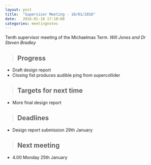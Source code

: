 ```yaml
---
layout: post
title:  "Supervisor Meeting - 18/01/2016"
date:   2016-01-18 17:10:00
categories: meetingnotes
---
```


Tenth supervisor meeting of the Michaelmas Term. _Will Jones and Dr Steven Bradley_

>Progress
>---
* Draft design report
* Closing fist produces audible ping from supercollider

>Targets for next time
>---
* More final design report

>Deadlines
>---
* Design report submission 29th January

>Next meeting
>---
* 4.00 Monday 25th January